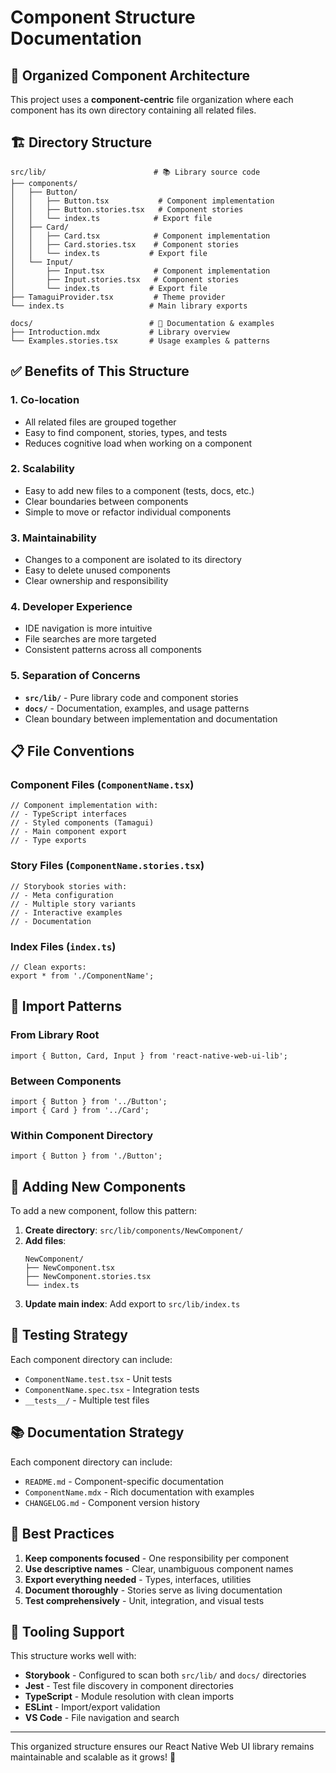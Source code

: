 # Component Structure Documentation

## 📁 Organized Component Architecture

This project uses a **component-centric** file organization where each component has its own directory containing all related files.

## 🏗️ Directory Structure

```
src/lib/                        # 📚 Library source code
├── components/
│   ├── Button/
│   │   ├── Button.tsx           # Component implementation
│   │   ├── Button.stories.tsx   # Component stories
│   │   └── index.ts            # Export file
│   ├── Card/
│   │   ├── Card.tsx            # Component implementation
│   │   ├── Card.stories.tsx    # Component stories
│   │   └── index.ts           # Export file
│   └── Input/
│       ├── Input.tsx           # Component implementation
│       ├── Input.stories.tsx   # Component stories
│       └── index.ts           # Export file
├── TamaguiProvider.tsx         # Theme provider
└── index.ts                   # Main library exports

docs/                          # 📖 Documentation & examples
├── Introduction.mdx           # Library overview
└── Examples.stories.tsx       # Usage examples & patterns
```

## ✅ Benefits of This Structure

### **1. Co-location**
- All related files are grouped together
- Easy to find component, stories, types, and tests
- Reduces cognitive load when working on a component

### **2. Scalability** 
- Easy to add new files to a component (tests, docs, etc.)
- Clear boundaries between components
- Simple to move or refactor individual components

### **3. Maintainability**
- Changes to a component are isolated to its directory
- Easy to delete unused components
- Clear ownership and responsibility

### **4. Developer Experience**
- IDE navigation is more intuitive
- File searches are more targeted
- Consistent patterns across all components

### **5. Separation of Concerns**
- **`src/lib/`** - Pure library code and component stories
- **`docs/`** - Documentation, examples, and usage patterns
- Clean boundary between implementation and documentation

## 📋 File Conventions

### **Component Files (`ComponentName.tsx`)**
```tsx
// Component implementation with:
// - TypeScript interfaces
// - Styled components (Tamagui)
// - Main component export
// - Type exports
```

### **Story Files (`ComponentName.stories.tsx`)**
```tsx
// Storybook stories with:
// - Meta configuration
// - Multiple story variants
// - Interactive examples
// - Documentation
```

### **Index Files (`index.ts`)**
```tsx
// Clean exports:
export * from './ComponentName';
```

## 🔄 Import Patterns

### **From Library Root**
```tsx
import { Button, Card, Input } from 'react-native-web-ui-lib';
```

### **Between Components**
```tsx
import { Button } from '../Button';
import { Card } from '../Card';
```

### **Within Component Directory**
```tsx
import { Button } from './Button';
```

## 🚀 Adding New Components

To add a new component, follow this pattern:

1. **Create directory**: `src/lib/components/NewComponent/`
2. **Add files**:
   ```
   NewComponent/
   ├── NewComponent.tsx
   ├── NewComponent.stories.tsx
   └── index.ts
   ```
3. **Update main index**: Add export to `src/lib/index.ts`

## 🧪 Testing Strategy

Each component directory can include:
- `ComponentName.test.tsx` - Unit tests
- `ComponentName.spec.tsx` - Integration tests
- `__tests__/` - Multiple test files

## 📚 Documentation Strategy

Each component directory can include:
- `README.md` - Component-specific documentation
- `ComponentName.mdx` - Rich documentation with examples
- `CHANGELOG.md` - Component version history

## 🎯 Best Practices

1. **Keep components focused** - One responsibility per component
2. **Use descriptive names** - Clear, unambiguous component names
3. **Export everything needed** - Types, interfaces, utilities
4. **Document thoroughly** - Stories serve as living documentation
5. **Test comprehensively** - Unit, integration, and visual tests

## 🔧 Tooling Support

This structure works well with:
- **Storybook** - Configured to scan both `src/lib/` and `docs/` directories
- **Jest** - Test file discovery in component directories
- **TypeScript** - Module resolution with clean imports
- **ESLint** - Import/export validation
- **VS Code** - File navigation and search

---

This organized structure ensures our React Native Web UI library remains maintainable and scalable as it grows! 🚀
